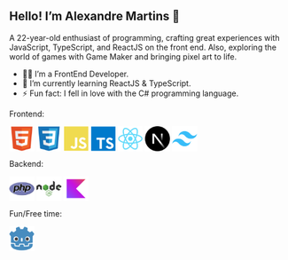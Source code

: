 ## Hello! I’m Alexandre Martins 👋
A 22-year-old enthusiast of programming, crafting great experiences with JavaScript, TypeScript, and ReactJS on the front end. Also, exploring the world of games with Game Maker and bringing pixel art to life.

- 👨‍🎓 I’m a FrontEnd Developer.
- 🌱 I’m currently learning ReactJS & TypeScript.
- ⚡ Fun fact: I fell in love with the C# programming language.

Frontend:
<div style="display: inline-block">
  <img align="center" alt="HTML5" height="45" width="45" src="https://raw.githubusercontent.com/devicons/devicon/master/icons/html5/html5-original.svg">
  <img align="center" alt="CSS3" height="45" width="45" src="https://raw.githubusercontent.com/devicons/devicon/master/icons/css3/css3-original.svg">
  <img align="center" alt="JavaScript" height="45" width="45" src="https://raw.githubusercontent.com/devicons/devicon/master/icons/javascript/javascript-plain.svg">
  <img align="center" alt="TypeScript" height="45" width="45" src="https://raw.githubusercontent.com/devicons/devicon/master/icons/typescript/typescript-plain.svg">
  <img align="center" alt="ReactJS" height="45" width="45" src="https://raw.githubusercontent.com/devicons/devicon/master/icons/react/react-original.svg">
  <img align="center" alt="Next.js" height="45" width="45" src="https://raw.githubusercontent.com/devicons/devicon/master/icons/nextjs/nextjs-original.svg">
  <img align="center" alt="TailwindCSS" height="45" width="45" src="https://raw.githubusercontent.com/devicons/devicon/master/icons/tailwindcss/tailwindcss-original.svg">
</div>

Backend:
<div style="display: inline-block">
  <img align="center" alt="PHP" height="45" width="45" src="https://raw.githubusercontent.com/devicons/devicon/master/icons/php/php-original.svg">
  <img align="center" alt="NodeJS" height="45" width="45" src="https://raw.githubusercontent.com/devicons/devicon/master/icons/nodejs/nodejs-original-wordmark.svg">
  <img align="center" alt="Kotlin" height="45" width="45" src="https://raw.githubusercontent.com/devicons/devicon/master/icons/kotlin/kotlin-original.svg">
</div>

Fun/Free time:
<div style="display: inline-block">
  <img align="center" alt="Godot" height="45" width="45" src="https://raw.githubusercontent.com/devicons/devicon/master/icons/godot/godot-original.svg">
</div>
<!--
**gafanhotoalexandre/gafanhotoalexandre** is a ✨ _special_ ✨ repository because its `README.md` (this file) appears on your GitHub profile.

Here are some ideas to get you started:

- 🔭 I’m currently working on ...
- 🌱 I’m currently learning ...
- 👯 I’m looking to collaborate on ...
- 🤔 I’m looking for help with ...
- 💬 Ask me about ...
- 📫 How to reach me: ...
- 😄 Pronouns: ...
- ⚡ Fun fact: ...
-->
